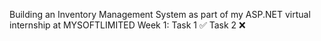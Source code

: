 Building an Inventory Management System as part of my ASP.NET virtual internship at MYSOFTLIMITED
Week 1:
  Task 1 ✅
  Task 2 ❌
